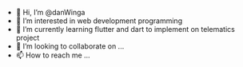 - 👋 Hi, I’m @danWinga
- 👀 I’m interested in  web development programming
- 🌱 I’m currently learning  flutter and dart to implement on telematics project
- 💞️ I’m looking to collaborate on ...
- 📫 How to reach me ...

<!---
danWinga/danWinga is a ✨ special ✨ repository because its `README.md` (this file) appears on your GitHub profile.
You can click the Preview link to take a look at your changes.
--->
